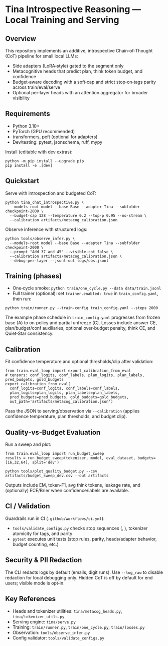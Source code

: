 Tina Introspective Reasoning — Local Training and Serving
=========================================================

Overview
--------
This repository implements an additive, introspective Chain‑of‑Thought (CoT) pipeline for small local LLMs:

- Side adapters (LoRA‑style) gated to the <think> segment only
- Metacognitive heads that predict plan, think token budget, and confidence
- Budget‑aware decoding with a soft‑cap and strict stop‑on‑tags parity across train/eval/serve
- Optional per‑layer heads with an attention aggregator for broader visibility

Requirements
------------
- Python 3.10+
- PyTorch (GPU recommended)
- transformers, peft (optional for adapters)
- Dev/testing: pytest, jsonschema, ruff, mypy

Install (editable with dev extras):

```
python -m pip install --upgrade pip
pip install -e .[dev]
```

Quickstart
----------
Serve with introspection and budgeted CoT:

```
python tina_chat_introspective.py \
  --models-root model --base Base --adapter Tina --subfolder checkpoint-2000 \
  --budget-cap 128 --temperature 0.2 --top-p 0.95 --no-stream \
  --calibration artifacts/metacog_calibration.json
```

Observe inference with structured logs:

```
python tools/observe_infer.py \
  --models-root model --base Base --adapter Tina --subfolder checkpoint-2000 \
  --prompt "Add 37 and 45" --visible-cot false \
  --calibration artifacts/metacog_calibration.json \
  --debug-per-layer --jsonl-out logs/obs.jsonl
```

Training (phases)
-----------------
- One‑cycle smoke: `python train/one_cycle.py --data data/train.jsonl`
- Full trainer (optional): set `trainer.enabled: true` in `train_config.yaml`, then run:

```
python train/runner.py --train-config train_config.yaml --steps 2000
```

The example phase schedule in `train_config.yaml` progresses from frozen base (A) to on‑policy and partial unfreeze (C). Losses include answer CE, plan/budget/conf auxiliaries, optional over‑budget penalty, think CE, and Quiet‑Star consistency.

Calibration
-----------
Fit confidence temperature and optional thresholds/clip after validation:

```
from train.eval_loop import export_calibration_from_eval
# tensors: conf_logits, conf_labels, plan_logits, plan_labels, pred_budgets, gold_budgets
export_calibration_from_eval(
  conf_logits=conf_logits, conf_labels=conf_labels,
  plan_logits=plan_logits, plan_labels=plan_labels,
  pred_budgets=pred_budgets, gold_budgets=gold_budgets,
  out_path='artifacts/metacog_calibration.json')
```

Pass the JSON to serving/observation via `--calibration` (applies confidence temperature, plan thresholds, and budget clip).

Quality‑vs‑Budget Evaluation
----------------------------
Run a sweep and plot:

```
from train.eval_loop import run_budget_sweep
results = run_budget_sweep(tokenizer, model, eval_dataset, budgets=[16,32,64], split='dev')

python tools/plot_quality_budget.py --csv artifacts/budget_sweep_dev.csv --out artifacts
```

Outputs include EM, token‑F1, avg think tokens, leakage rate, and (optionally) ECE/Brier when confidence/labels are available.

CI / Validation
---------------
Guardrails run in CI (`.github/workflows/ci.yml`):

- `tools/validate_configs.py` checks stop sequences (</answer>, </think>), tokenizer atomicity for tags, and parity
- `pytest` executes unit tests (stop rules, parity, heads/adapter behavior, budget counting, etc.)

Security & PII Redaction
------------------------
The CLI redacts logs by default (emails, digit runs). Use `--log_raw` to disable redaction for local debugging only. Hidden CoT is off by default for end users; visible mode is opt‑in.

Key References
--------------
- Heads and tokenizer utilities: `tina/metacog_heads.py`, `tina/tokenizer_utils.py`
- Serving engine: `tina/serve.py`
- Training: `train/runner.py`, `train/one_cycle.py`, `train/losses.py`
- Observation: `tools/observe_infer.py`
- Config validator: `tools/validate_configs.py`

